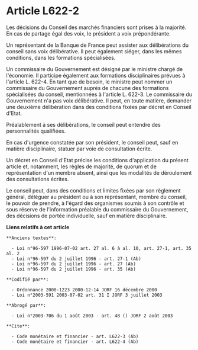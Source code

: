 # Article L622-2

Les décisions du Conseil des marchés financiers sont prises à la majorité. En cas de partage égal des voix, le président a
voix prépondérante.

Un représentant de la Banque de France peut assister aux délibérations du conseil sans voix délibérative. Il peut également
siéger, dans les mêmes conditions, dans les formations spécialisées.

Un commissaire du Gouvernement est désigné par le ministre chargé de l'économie. Il participe également aux formations
disciplinaires prévues à l'article L. 622-4. En tant que de besoin, le ministre peut nommer un commissaire du Gouvernement
auprès de chacune des formations spécialisées du conseil, mentionnées à l'article L. 622-3. Le commissaire du Gouvernement
n'a pas voix délibérative. Il peut, en toute matière, demander une deuxième délibération dans des conditions fixées par
décret en Conseil d'Etat.

Préalablement à ses délibérations, le conseil peut entendre des personnalités qualifiées.

En cas d'urgence constatée par son président, le conseil peut, sauf en matière disciplinaire, statuer par voie de
consultation écrite.

Un décret en Conseil d'Etat précise les conditions d'application du présent article et, notamment, les règles de majorité, de
quorum et de représentation d'un membre absent, ainsi que les modalités de déroulement des consultations écrites.

Le conseil peut, dans des conditions et limites fixées par son règlement général, déléguer au président ou à son
représentant, membre du conseil, le pouvoir de prendre, à l'égard des organismes soumis à son contrôle et sous réserve de
l'information préalable du commissaire du Gouvernement, des décisions de portée individuelle, sauf en matière disciplinaire.

**Liens relatifs à cet article**

	**Anciens textes**:

	  - Loi n°96-597 1996-07-02 art. 27 al. 6 à al. 10, art. 27-1, art. 35 al. 2
	  - Loi n°96-597 du 2 juillet 1996 - art. 27-1 (Ab)
	  - Loi n°96-597 du 2 juillet 1996 - art. 27 (Ab)
	  - Loi n°96-597 du 2 juillet 1996 - art. 35 (Ab)

	**Codifié par**:

	  - Ordonnance 2000-1223 2000-12-14 JORF 16 décembre 2000
	  - Loi n°2003-591 2003-07-02 art. 31 I JORF 3 juillet 2003

	**Abrogé par**:

	  - Loi n°2003-706 du 1 août 2003 - art. 48 () JORF 2 août 2003

	**Cite**:

	  - Code monétaire et financier - art. L622-3 (Ab)
	  - Code monétaire et financier - art. L622-4 (Ab)
